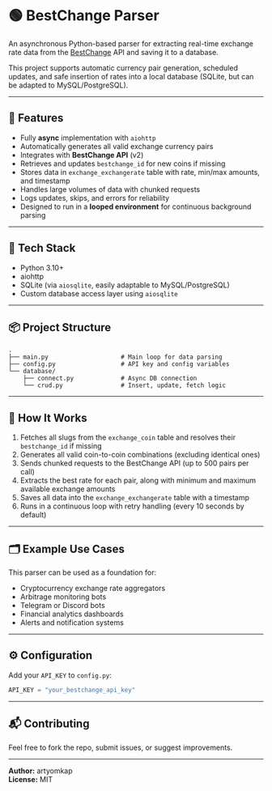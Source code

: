 # 🟢 BestChange Parser

An asynchronous Python-based parser for extracting real-time exchange rate data from the [BestChange](https://www.bestchange.com/) API and saving it to a database.

This project supports automatic currency pair generation, scheduled updates, and safe insertion of rates into a local database (SQLite, but can be adapted to MySQL/PostgreSQL).

---

## 🚀 Features

- Fully **async** implementation with `aiohttp`  
- Automatically generates all valid exchange currency pairs  
- Integrates with **BestChange API** (v2)  
- Retrieves and updates `bestchange_id` for new coins if missing  
- Stores data in `exchange_exchangerate` table with rate, min/max amounts, and timestamp  
- Handles large volumes of data with chunked requests  
- Logs updates, skips, and errors for reliability  
- Designed to run in a **looped environment** for continuous background parsing

---

## 🧱 Tech Stack

- Python 3.10+  
- aiohttp  
- SQLite (via `aiosqlite`, easily adaptable to MySQL/PostgreSQL)  
- Custom database access layer using `aiosqlite`

---

## 📦 Project Structure

```
.
├── main.py                    # Main loop for data parsing
├── config.py                  # API key and config variables
└── database/
    ├── connect.py             # Async DB connection
    └── crud.py                # Insert, update, fetch logic
```

---

## 🔧 How It Works

1. Fetches all slugs from the `exchange_coin` table and resolves their `bestchange_id` if missing
2. Generates all valid coin-to-coin combinations (excluding identical ones)
3. Sends chunked requests to the BestChange API (up to 500 pairs per call)
4. Extracts the best rate for each pair, along with minimum and maximum available exchange amounts
5. Saves all data into the `exchange_exchangerate` table with a timestamp
6. Runs in a continuous loop with retry handling (every 10 seconds by default)

---

## 🗂 Example Use Cases

This parser can be used as a foundation for:

- Cryptocurrency exchange rate aggregators  
- Arbitrage monitoring bots  
- Telegram or Discord bots  
- Financial analytics dashboards  
- Alerts and notification systems

---

## ⚙ Configuration

Add your `API_KEY` to `config.py`:

```python
API_KEY = "your_bestchange_api_key"
```

---

## 📬 Contributing

Feel free to fork the repo, submit issues, or suggest improvements.

---

**Author:** artyomkap  
**License:** MIT

